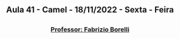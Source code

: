 <h2 align = "center" >Aula 41  - Camel - 18/11/2022 - Sexta - Feira<h2>

<h3 align = "center" ><a href="https://github.com/ffborelli/curso-brq-java-2022-09-05/">Professor: Fabrizio Borelli</a></h3>